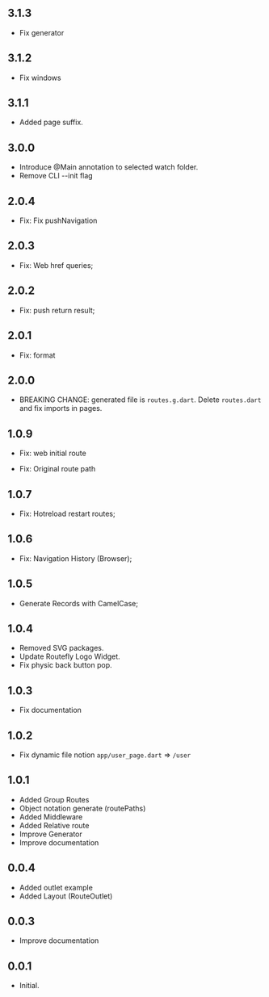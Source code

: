 ## 3.1.3

* Fix generator

## 3.1.2

* Fix windows

## 3.1.1

* Added page suffix.

## 3.0.0

* Introduce @Main annotation to selected watch folder.
* Remove CLI --init flag

## 2.0.4

* Fix: Fix pushNavigation

## 2.0.3

* Fix: Web href queries;

## 2.0.2

* Fix: push return result;

## 2.0.1

* Fix: format

## 2.0.0

* BREAKING CHANGE: generated file is `routes.g.dart`.
Delete `routes.dart` and fix imports in pages.

## 1.0.9

* Fix: web initial route


* Fix: Original route path

## 1.0.7

* Fix: Hotreload restart routes;

## 1.0.6

* Fix: Navigation History (Browser);

## 1.0.5

* Generate Records with CamelCase;

## 1.0.4

* Removed SVG packages.
* Update Routefly Logo Widget.
* Fix physic back button pop.

## 1.0.3

* Fix documentation

## 1.0.2

* Fix dynamic file notion
`app/user_page.dart` => `/user`

## 1.0.1

* Added Group Routes
* Object notation generate (routePaths)
* Added Middleware
* Added Relative route
* Improve Generator
* Improve documentation

## 0.0.4

* Added outlet example
* Added Layout (RouteOutlet)

## 0.0.3

* Improve documentation

## 0.0.1

* Initial.
